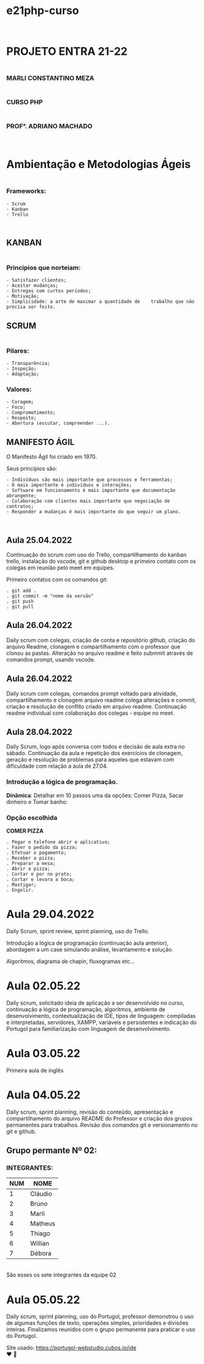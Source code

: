 # __e21php-curso__ 

# <br> PROJETO ENTRA 21-22
### <br>MARLI CONSTANTINO MEZA
### <br>CURSO PHP
### <br>PROF°.  ADRIANO MACHADO
# <br>Ambientação e  Metodologias Ágeis
### <br>Frameworks:
    - Scrum
    - Kanban
    - Trello
## <br>KANBAN
### <br>Principios que norteiam:
    - Satisfazer clientes;
    - Aceitar mudanças;
    - Entregas com curtos períodos;
    - Motivação;
    - Simplicidade: a arte de maximar a quantidade de    trabalho que não precisa ser feito.
## SCRUM
### <br>Pilares:
    - Transparência;
    - Inspeção;
    - Adaptação;
### Valores:
    - Coragem;
    - Foco;
    - Comprometimento;
    - Respeito;
    - Abertura (escutar, compreender ...).
## MANIFESTO ÁGIL
<p>O Manifesto Ágil foi criado em 1970.</p>
<p>Seus principios são:</p>

    - Indivíduos são mais importante que processos e ferramentas;
    - O mais importante é indivíduos e interações;
    - Software em funcionamento é mais importante que documentação abrangente;
    - Colaboração com clientes mais importante que negociação de contratos;
    - Responder a mudanças é mais importante do que seguir um plano.

## <br>Aula 25.04.2022
<p> Continuação do scrum com uso do Trello, compartilhamento do kanban trello, instalação do vscode, git e github desktop e primeiro contato com os colegas em reunião pelo meet em equipes.</p>
Primeiro contatos com os comandos git:

    . git add . 
    . git commit -m "nome da versão"
    . git push
    . git pull
 
## Aula 26.04.2022
<p>Daily scrum com colegas, criação de conta e repositório github, criação do arquivo Readme, clonagem e compartilhamento com o professor que clonou as pastas.
Alteração no arquivo readme e feito submmit através de comandos prompt, usando vscode.</p>

## Aula 26.04.2022
<p>Daily scrum com colegas, comandos prompt voltado para atividade, compartilhamento e clonagem arquivo readme colega alterações e commit, criação e resolução de conflito criado em arquivo readme.
Continuação readme individual com colaboração dos colegas - equipe no meet.</p>

## Aula 28.04.2022
<p>Daily Scrum, logo após conversa com todos e decisão de aula extra no sábado.
Continuação da aula e repetição dos exercícios de clonagem, geração e resolução de problemas para aqueles que estavam com dificuldade com relação a aula de 27.04.</p>

### Introdução a lógica de programação.
__<p>Dinâmica__: Detalhar em 10 passos uma da opções:
Comer Pizza, Sacar dinheiro e Tomar banho:</p>
### Opção escolhida
__COMER PIZZA__

    . Pegar o telefone abrir o aplicativo;
    . Fazer o pedido da pizza;
    . Efetuar o pagamento;
    . Receber a pizza;
    . Preparar a mesa;
    . Abrir a pizza;
    . Cortar e por no prato;
    . Cortar e levara a boca;
    . Mastigar; 
    . Engolir.

# Aula 29.04.2022
<p>Daily Scrum, sprint review, sprint planning, uso do Trello.</p>
<p>Introdução a lógica de programação (continuação aula anterior), abordagem a um case simulando análise, levantamento e solução.</p>
<p>Algoritmos, diagrama de chapin, fluxogramas etc...</p>

# Aula 02.05.22
<p>Daily scrum, solicitado ideia de aplicação a ser desenvolvido no curso, continuação a lógica de programação, algoritmos, ambiente de desenvolvimento, contextualização de IDE, tipos de linguagem: compiladas e interpretadas, servidores, XAMPP, variáveis e persistentes e indicação do Portugol para familiarização com linguagem de desenvolvimento.</p>

# Aula 03.05.22
<p>Primeira aula de inglês</p>

# Aula 04.05.22
<p>Daily scrum, sprint planning, revisão do conteúdo, apresentação e compartilhamento do arquivo README do Professor e criação dos grupos permanentes para trabalhos. Revisão dos comandos git e versionamento no git e github.</p>

## Grupo permante Nº 02:
### INTEGRANTES:
NUM | NOME |
---|---|
1 | Cláudio |
2 | Bruno |
3 | Marli |
4 | Matheus |
5 | Thiago |
6 | Willian |
7 | Débora |
<br>
São esses os sete integrantes da equipe 02
<br>

# Aula 05.05.22
Daily scrum, sprint planning, uso do Portugol, professor demonstrou o uso de algumas funções de texto, operações simples, prioridades e divisões inteiras. Finalizamos reunidos com o grupo permanente para praticar o uso do Portugol.</p> 
Site usado: <https://portugol-webstudio.cubos.io/ide>
<br>
♥️ 📖
